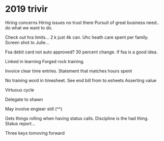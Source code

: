 # 2019 trivir

Hiring concerns
Hiring issues no trust there
Pursuit of great business need.. do what we want to do.

Check out hra limits... 2 k just 4k can.
Uhc heath care spent per family.
Screen shot to Julie...

Fsa debit card not auto approved?
30 percent change. If fsa is a good idea.

Linked in learning
Forged rock training.

Invoice clear time entries.
Statement that matches hours spent

No training word in timesheet.
See end bill from to.esheets
Asserting value

Virtuous cycle

Delegate to shawn

May involve engieer still
(^^)

Gets things rolling when having status calls.
Discipline is the had thing.
Status report...

Three keys tomoving forward
